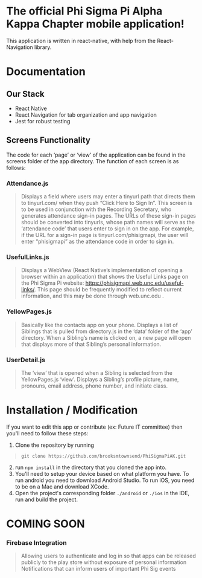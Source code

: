 # The official Phi Sigma Pi Alpha Kappa Chapter mobile application!
This application is written in react-native, with help from the React-Navigation library.

# Documentation
## Our Stack
- React Native
- React Navigation for tab organization and app navigation
- Jest for robust testing

## Screens Functionality
The code for each ‘page’ or ‘view’ of the application can be found in the screens folder of the app directory. The function of each screen is as follows:

### Attendance.js
> Displays a field where users may enter a tinyurl path that directs them to tinyurl.com/<URLpath> when they push “Click Here to Sign In”. This screen is to be used in conjunction with the Recording Secretary, who generates attendance sign-in pages. The URLs of these sign-in pages should be converted into tinyurls, whose path names will serve as the ‘attendance code’ that users enter to sign in on the app. For example, if the URL for a sign-in page is tinyurl.com/phisigmapi, the user will enter “phisigmapi” as the attendance code in order to sign in.
### UsefulLinks.js
>Displays a WebView (React Native’s implementation of opening a browser within an application) that shows the Useful Links page on the Phi Sigma Pi website: https://phisigmapi.web.unc.edu/useful-links/. This page should be frequently modified to reflect current information, and this may be done through web.unc.edu .
### YellowPages.js
> Basically like the contacts app on your phone. Displays a list of Siblings that is pulled from directory.js in the ‘data’ folder of the ‘app’ directory. When a Sibling’s name is clicked on, a new page will open that displays more of that Sibling’s personal information.
### UserDetail.js
>The ‘view’ that is opened when a Sibling is selected from the YellowPages.js ‘view’. Displays a Sibling’s profile picture, name, pronouns, email address, phone number, and initiate class.

# Installation / Modification
If you want to edit this app or contribute (ex: Future IT committee) then you'll need to follow these steps:
1. Clone the repository by running 
>```git clone https://github.com/brooksmtownsend/PhiSigmaPiAK.git```
2. run ```npm install``` in the directory that you cloned the app into.
3. You'll need to setup your device based on what platform you have. To run android you need to download Android Studio. To run iOS, you need to be on a Mac and download XCode.
4. Open the project's corresponding folder ```./android``` or ```./ios``` in the IDE, run and build the project.

# COMING SOON

### Firebase Integration
> Allowing users to authenticate and log in so that apps can be released publicly to the play store without exposure of personal information
> Notifications that can inform users of important Phi Sig events
